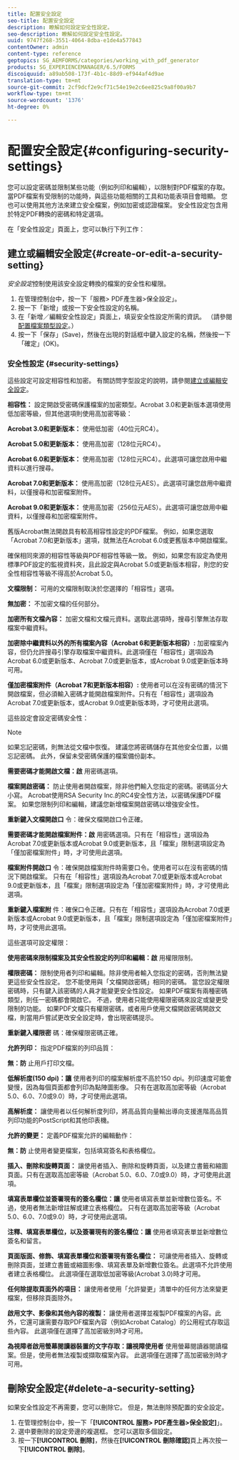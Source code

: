 ```yaml
---
title: 配置安全設定
seo-title: 配置安全設定
description: 瞭解如何設定安全性設定。
seo-description: 瞭解如何設定安全性設定。
uuid: 9747f268-3551-4064-8dba-e1de4a577843
contentOwner: admin
content-type: reference
geptopics: SG_AEMFORMS/categories/working_with_pdf_generator
products: SG_EXPERIENCEMANAGER/6.5/FORMS
discoiquuid: a89ab508-173f-4b1c-88d9-ef944af4d9ae
translation-type: tm+mt
source-git-commit: 2cf9dcf2e9cf71c54e19e2c6ee825c9a8f00a9b7
workflow-type: tm+mt
source-wordcount: '1376'
ht-degree: 0%

---
```



# 配置安全設定{#configuring-security-settings}

您可以設定密碼並限制某些功能（例如列印和編輯），以限制對PDF檔案的存取。 當PDF檔案有受限制的功能時，與這些功能相關的工具和功能表項目會暗顯。 您也可以使用其他方法來建立安全檔案，例如加密或認證檔案。 安全性設定包含用於特定PDF轉換的密碼和特定選項。

在「安全性設定」頁面上，您可以執行下列工作：

## 建立或編輯安全設定{#create-or-edit-a-security-setting}

*安全設定*&#x200B;控制使用該安全設定轉換的檔案的安全性和權限。

1. 在管理控制台中，按一下「服務> PDF產生器>保全設定」。
1. 按一下「新增」或按一下安全性設定的名稱。
1. 在「新增／編輯安全性設定」頁面上，填妥安全性設定所需的資訊。 （請參閱[配置檔案類型設定](/help/forms/using/admin-help/configuring-file-type-settings.md#configuring-file-type-settings)。）
1. 按一下「保存」(Save)，然後在出現的對話框中鍵入設定的名稱，然後按一下「確定」(OK)。

### 安全性設定 {#security-settings}

這些設定可設定相容性和加密。 有關訪問字型設定的說明，請參閱[建立或編輯安全設定](configuring-security-settings.md#create-or-edit-a-security-setting)。

**相容性：** 設定開啟受密碼保護檔案的加密類型。Acrobat 3.0和更新版本選項使用低加密等級，但其他選項則使用高加密等級：

**Acrobat 3.0和更新版本：** 使用低加密（40位元RC4）。

**Acrobat 5.0和更新版本：** 使用高加密（128位元RC4）。

**Acrobat 6.0和更新版本：** 使用高加密（128位元RC4）。此選項可讓您啟用中繼資料以進行搜尋。

**Acrobat 7.0和更新版本：** 使用高加密（128位元AES）。此選項可讓您啟用中繼資料，以僅搜尋和加密檔案附件。

**Acrobat 9.0和更新版本：** 使用高加密（256位元AES）。此選項可讓您啟用中繼資料，以僅搜尋和加密檔案附件。

舊版Acrobat無法開啟具有較高相容性設定的PDF檔案。 例如，如果您選取「Acrobat 7.0和更新版本」選項，就無法在Acrobat 6.0或更舊版本中開啟檔案。

確保相同來源的相容性等級與PDF相容性等級一致。 例如，如果您有設定為使用標準PDF設定的監視資料夾，且此設定與Acrobat 5.0或更新版本相容，則您的安全性相容性等級不得高於Acrobat 5.0。

**文檔限制：** 可用的文檔限制取決於您選擇的「相容性」選項。

**無加密：** 不加密文檔的任何部分。

**加密所有文檔內容：** 加密文檔和文檔元資料。選取此選項時，搜尋引擎無法存取檔案中繼資料。

**加密除中繼資料以外的所有檔案內容（Acrobat 6和更新版本相容）:** 加密檔案內容，但仍允許搜尋引擎存取檔案中繼資料。此選項僅在「相容性」選項設為Acrobat 6.0或更新版本、Acrobat 7.0或更新版本，或Acrobat 9.0或更新版本時可用。

**僅加密檔案附件（Acrobat 7和更新版本相容）:** 使用者可以在沒有密碼的情況下開啟檔案，但必須輸入密碼才能開啟檔案附件。只有在「相容性」選項設為Acrobat 7.0或更新版本，或Acrobat 9.0或更新版本時，才可使用此選項。

這些設定會設定密碼安全性：

>[!NOTE]
>
>如果忘記密碼，則無法從文檔中恢復。 建議您將密碼儲存在其他安全位置，以備忘記密碼。 此外，保留未受密碼保護的檔案備份副本。

**需要密碼才能開啟文檔：啟** 用密碼選項。

**檔案開啟密碼：** 防止使用者開啟檔案，除非他們輸入您指定的密碼。密碼區分大小寫。 Acrobat使用RSA Security Inc.的RC4安全性方法，以密碼保護PDF檔案。 如果您限制列印和編輯，建議您新增檔案開啟密碼以增強安全性。

**重新鍵入文檔開啟口** 令：確保文檔開啟口令正確。

**需要密碼才能開啟檔案附件：啟** 用密碼選項。只有在「相容性」選項設為Acrobat 7.0或更新版本或Acrobat 9.0或更新版本，且「檔案」限制選項設定為「僅加密檔案附件」時，才可使用此選項。

**檔案附件開啟口** 令：確保開啟檔案附件時需要口令。使用者可以在沒有密碼的情況下開啟檔案。 只有在「相容性」選項設為Acrobat 7.0或更新版本或Acrobat 9.0或更新版本，且「檔案」限制選項設定為「僅加密檔案附件」時，才可使用此選項。

**重新鍵入檔案附** 件：確保口令正確。只有在「相容性」選項設為Acrobat 7.0或更新版本或Acrobat 9.0或更新版本，且「檔案」限制選項設定為「僅加密檔案附件」時，才可使用此選項。

這些選項可設定權限：

**使用密碼來限制檔案及其安全性設定的列印和編輯：啟** 用權限限制。

**權限密碼：** 限制使用者列印和編輯。除非使用者輸入您指定的密碼，否則無法變更這些安全性設定。 您不能使用與「文檔開啟密碼」相同的密碼。 當您設定權限密碼時，只有鍵入該密碼的人員才能變更安全性設定。 如果PDF檔案有兩種密碼類型，則任一密碼都會開啟它。 不過，使用者只能使用權限密碼來設定或變更受限制的功能。 如果PDF文檔只有權限密碼，或者用戶使用文檔開啟密碼開啟文檔，則當用戶嘗試更改安全設定時，會出現密碼提示。

**重新鍵入權限密** 碼：確保權限密碼正確。

**允許列印：** 指定PDF檔案的列印品質：

**無：防** 止用戶打印文檔。

**低解析度(150 dpi)：讓** 使用者列印的檔案解析度不高於150 dpi。列印速度可能會變慢，因為每個頁面都會列印為點陣圖影像。 只有在選取高加密等級（Acrobat 5.0、6.0、7.0或9.0）時，才可使用此選項。

**高解析度：** 讓使用者以任何解析度列印，將高品質向量輸出導向支援進階高品質列印功能的PostScript和其他印表機。

**允許的變更：** 定義PDF檔案允許的編輯動作：

**無：防** 止使用者變更檔案，包括填寫簽名和表格欄位。

**插入、刪除和旋轉頁面：** 讓使用者插入、刪除和旋轉頁面，以及建立書籤和縮圖頁面。只有在選取高加密等級（Acrobat 5.0、6.0、7.0或9.0）時，才可使用此選項。

**填寫表單欄位並簽署現有的簽名欄位：讓** 使用者填寫表單並新增數位簽名。不過，使用者無法新增註解或建立表格欄位。 只有在選取高加密等級（Acrobat 5.0、6.0、7.0或9.0）時，才可使用此選項。

**注釋、填寫表單欄位，以及簽署現有的簽名欄位：讓** 使用者填寫表單並新增數位簽名和留言。

**頁面版面、修飾、填寫表單欄位和簽署現有簽名欄位：** 可讓使用者插入、旋轉或刪除頁面，並建立書籤或縮圖影像、填寫表單及新增數位簽名。此選項不允許使用者建立表格欄位。 此選項僅在選取低加密等級(Acrobat 3.0)時才可用。

**任何除提取頁面外的項目：** 讓使用者使用「允許變更」清單中的任何方法來變更檔案，但移除頁面除外。

**啟用文字、影像和其他內容的複製：** 讓使用者選擇並複製PDF檔案的內容。此外，它還可讓需要存取PDF檔案內容（例如Acrobat Catalog）的公用程式存取這些內容。 此選項僅在選擇了高加密級別時才可用。

**為視障者啟用螢幕閱讀器裝置的文字存取：讓視障使用者** 使用螢幕閱讀器閱讀檔案。但是，使用者無法複製或擷取檔案內容。 此選項僅在選擇了高加密級別時才可用。

## 刪除安全設定{#delete-a-security-setting}

如果安全性設定不再需要，您可以刪除它。 但是，無法刪除預配置的安全設定。

1. 在管理控制台中，按一下「**[!UICONTROL 服務> PDF產生器>保全設定]**」。
1. 選中要刪除的設定旁邊的複選框。 您可以選取多個設定。
1. 按一下&#x200B;**[!UICONTROL 刪除]**，然後在&#x200B;**[!UICONTROL 刪除確認]**&#x200B;頁上再次按一下&#x200B;**[!UICONTROL 刪除]**。

